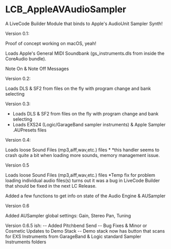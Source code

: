 # LCB_AppleAVAudioSampler
A LiveCode Builder Module that binds to Apple's AudioUnit Sampler Synth!

Version 0.1:

Proof of concept working on macOS, yeah!

Loads Apple's General MIDI Soundbank (gs_instruments.dls from inside the CoreAudio bundle).

Note On & Note Off Messages

Version 0.2:

Loads DLS & SF2 from files on the fly with program change and bank selecting

Version 0.3:
- Loads DLS & SF2 from files on the fly with program change and bank selecting
- Loads EXS24 (Logic/GarageBand sampler instruments) & Apple Sampler .AUPresets files

Version 0.4:

Loads loose Sound Files (mp3,aiff,wav,etc.) files *
*this handler seems to crash quite a bit when loading more sounds, memory management issue.

Version 0.5

Loads loose Sound Files (mp3,aiff,wav,etc.) files *Temp fix for problem loading individual audio files(s) turns out it was a bug in LiveCode Builder that should be fixed in the next LC Release.

Added a few functions to get info on state of the Audio Engine & AUSampler

Version 0.6

Added AUSampler global settings: Gain, Stereo Pan, Tuning

Version 0.6.5 ish:
-- Added Pitchbend Send
-- Bug Fixes & Minor or Cosmetic Updates to Demo Stack
-- Demo stack now has button that scans for EXS Instruments from GarageBand & Logic standard Sampler Instruments folders
